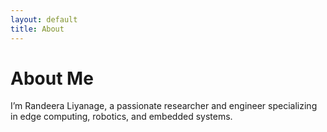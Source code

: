 ```yaml
---
layout: default
title: About
---
```


# About Me

I’m Randeera Liyanage, a passionate researcher and engineer specializing in edge computing, robotics, and embedded systems.

